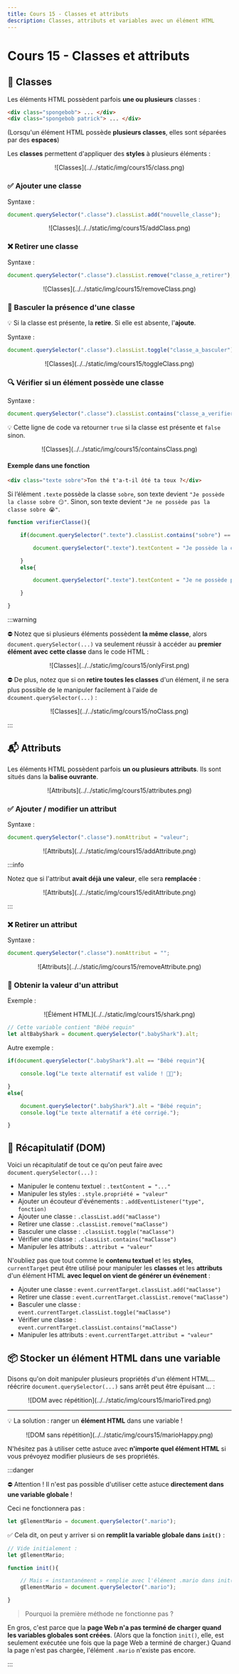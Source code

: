 ```yaml
---
title: Cours 15 - Classes et attributs
description: Classes, attributs et variables avec un élément HTML
---
```


# Cours 15 - Classes et attributs

## 🔖 Classes

Les éléments HTML possèdent parfois **une ou plusieurs** classes :

```html
<div class="spongebob"> ... </div>
<div class="spongebob patrick"> ... </div>
```

(Lorsqu'un élément HTML possède **plusieurs classes**, elles sont séparées par des **espaces**)

Les **classes** permettent d'appliquer des **styles** à plusieurs éléments :

<center>![Classes](../../static/img/cours15/class.png)</center>

### ✅ Ajouter une classe

Syntaxe :

```js
document.querySelector(".classe").classList.add("nouvelle_classe");
```

<center>![Classes](../../static/img/cours15/addClass.png)</center>

### ❌ Retirer une classe

Syntaxe :

```js
document.querySelector(".classe").classList.remove("classe_a_retirer");
```

<center>![Classes](../../static/img/cours15/removeClass.png)</center>

### 🔁 Basculer la présence d'une classe

💡 Si la classe est présente, la **retire**. Si elle est absente, l'**ajoute**.

Syntaxe :

```js
document.querySelector(".classe").classList.toggle("classe_a_basculer");
```

<center>![Classes](../../static/img/cours15/toggleClass.png)</center>

### 🔍 Vérifier si un élément possède une classe

Syntaxe :

```js
document.querySelector(".classe").classList.contains("classe_a_verifier");
```

💡 Cette ligne de code va retourner `true` si la classe est présente et `false` sinon.

<center>![Classes](../../static/img/cours15/containsClass.png)</center>

#### Exemple dans une fonction

```html
<div class="texte sobre">Ton thé t'a-t-il ôté ta toux ?</div>
```

Si l’élément `.texte` possède la classe `sobre`, son texte devient `"Je possède la classe sobre 😏"`. Sinon, son texte devient `"Je ne possède pas la classe sobre 😭"`.

```js showLineNumbers
function verifierClasse(){

    if(document.querySelector(".texte").classList.contains("sobre") == true){

        document.querySelector(".texte").textContent = "Je possède la classe sobre 😏";

    }
    else{

        document.querySelector(".texte").textContent = "Je ne possède pas la classe sobre 😭";

    }

}
```

:::warning

⛔ Notez que si plusieurs éléments possèdent **la même classe**, alors `document.querySelector(...)` va seulement réussir à accéder au **premier élément avec cette classe** dans le code HTML :

<center>![Classes](../../static/img/cours15/onlyFirst.png)</center>

⛔ De plus, notez que si on **retire toutes les classes** d'un élément, il ne sera plus possible de le manipuler facilement à l'aide de `dcoument.querySelector(...)` : 

<center>![Classes](../../static/img/cours15/noClass.png)</center>

:::

## 📬 Attributs

Les éléments HTML possèdent parfois **un ou plusieurs attributs**. Ils sont situés dans la **balise ouvrante**.

<center>![Attributs](../../static/img/cours15/attributes.png)</center>

### ✅ Ajouter / modifier un attribut

Syntaxe : 

```js
document.querySelector(".classe").nomAttribut = "valeur";
```

<center>![Attributs](../../static/img/cours15/addAttribute.png)</center>

:::info

Notez que si l'attribut **avait déjà une valeur**, elle sera **remplacée** :

<center>![Attributs](../../static/img/cours15/editAttribute.png)</center>

:::

### ❌ Retirer un attribut

Syntaxe :

```js
document.querySelector(".classe").nomAttribut = "";
```

<center>![Attributs](../../static/img/cours15/removeAttribute.png)</center>

### 🤏 Obtenir la valeur d'un attribut

Exemple :

<center>![Élément HTML](../../static/img/cours15/shark.png)</center>

```js
// Cette variable contient "Bébé requin"
let altBabyShark = document.querySelector(".babyShark").alt;
```

Autre exemple :

```js showLineNumbers
if(document.querySelector(".babyShark").alt == "Bébé requin"){

    console.log("Le texte alternatif est valide ! 👶🦈");

}
else{

    document.querySelector(".babyShark").alt = "Bébé requin";
    console.log("Le texte alternatif a été corrigé.");

}
```

## 📜 Récapitulatif (DOM)

Voici un récapitulatif de tout ce qu'on peut faire avec `document.querySelector(...)` :

* Manipuler le contenu textuel : `.textContent = "..."`
* Manipuler les styles : `.style.propriété = "valeur"`
* Ajouter un écouteur d'événements : `.addEventListener("type", fonction)` 
* Ajouter une classe : `.classList.add("maClasse")`
* Retirer une classe : `.classList.remove("maClasse")`
* Basculer une classe : `.classList.toggle("maClasse")`
* Vérifier une classe : `.classList.contains("maClasse")`
* Manipuler les attributs : `.attribut = "valeur"`

N'oubliez pas que tout comme le **contenu textuel** et les **styles**, `currentTarget` peut être utilisé pour manipuler les **classes** et les **attributs** d'un élément HTML **avec lequel on vient de générer un événement** :

* Ajouter une classe : `event.currentTarget.classList.add("maClasse")`
* Retirer une classe : `event.currentTarget.classList.remove("maClasse")`
* Basculer une classe : `event.currentTarget.classList.toggle("maClasse")`
* Vérifier une classe : `event.currentTarget.classList.contains("maClasse")`
* Manipuler les attributs : `event.currentTarget.attribut = "valeur"`

## 📦 Stocker un élément HTML dans une variable

Disons qu'on doit manipuler plusieurs propriétés d'un élément HTML... réécrire `document.querySelector(...)` sans arrêt peut être épuisant ... :

<center>![DOM avec répétition](../../static/img/cours15/marioTired.png)</center>

<hr/>

💡 La solution : ranger un **élément HTML** dans une variable !

<center>![DOM sans répétition](../../static/img/cours15/marioHappy.png)</center>

N'hésitez pas à utiliser cette astuce avec **n'importe quel élément HTML** si vous prévoyez modifier plusieurs de ses propriétés.

:::danger

⛔ Attention ! Il n'est pas possible d'utiliser cette astuce **directement dans une variable globale** !

Ceci ne fonctionnera pas :

```js showLineNumbers
let gElementMario = document.querySelector(".mario");
```

✅ Cela dit, on peut y arriver si on **remplit la variable globale dans `init()`** :

```js showLineNumbers
// Vide initialement :
let gElementMario;

function init(){

    // Mais « instantanément » remplie avec l'élément .mario dans init() :
    gElementMario = document.querySelector(".mario");

}
```

> Pourquoi la première méthode ne fonctionne pas ?

En gros, c'est parce que la **page Web n'a pas terminé de charger quand les variables globales sont créées**. (Alors que la fonction `init()`, elle, est seulement exécutée une fois que la page Web a terminé de charger.) Quand la page n'est pas chargée, l'élément `.mario` n'existe pas encore.

:::